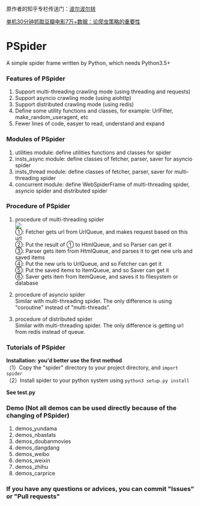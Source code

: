 原作者的知乎专栏传送门：[波尔波尔转](https://zhuanlan.zhihu.com/p/24035574)

[单机30分钟抓取豆瓣电影7万+数据：论爬虫策略的重要性](https://zhuanlan.zhihu.com/p/24035574)

# PSpider

A simple spider frame written by Python, which needs Python3.5+

### Features of PSpider
1. Support multi-threading crawling mode (using threading and requests)
2. Support asyncio crawling mode (using aiohttp)
3. Support distributed crawling mode (using redis)
4. Define some utility functions and classes, for example: UrlFilter, make_random_useragent, etc
5. Fewer lines of code, easyer to read, understand and expand

### Modules of PSpider
1. utilities module: define utilities functions and classes for spider
2. insts_async module: define classes of fetcher, parser, saver for asyncio spider
3. insts_thread module: define classes of fetcher, parser, saver for multi-threading spider
4. concurrent module: define WebSpiderFrame of multi-threading spider, asyncio spider and distributed spider

### Procedure of PSpider
1. procedure of multi-threading spider  
![](otherfiles/threads.png)  
①: Fetcher gets url from UrlQueue, and makes request based on this url  
②: Put the result of ① to HtmlQueue, and so Parser can get it  
③: Parser gets item from HtmlQueue, and parses it to get new urls and saved items  
④: Put the new urls to UrlQueue, and so Fetcher can get it  
⑤: Put the saved items to ItemQueue, and so Saver can get it  
⑥: Saver gets item from ItemQueue, and saves it to filesystem or database  

2. procedure of asyncio spider  
Similar with multi-threading spider. The only difference is using "coroutine" instead of "multi-threads".  

3. procedure of distributed spider  
Similar with multi-threading spider. The only difference is getting url from redis instead of queue.  

### Tutorials of PSpider
**Installation: you'd better use the first method**  
（1）Copy the "spider" directory to your project directory, and `import spider`  
（2）Install spider to your python system using `python3 setup.py install`  

**See test.py**  

### Demo (Not all demos can be used directly because of the changing of PSpider)
1. demos_yundama
2. demos_nbastats
3. demos_doubanmovies
4. demos_dangdang
5. demos_weibo
6. demos_weixin
7. demos_zhihu
8. demos_carprice

### If you have any questions or advices, you can commit "Issues" or "Pull requests"
